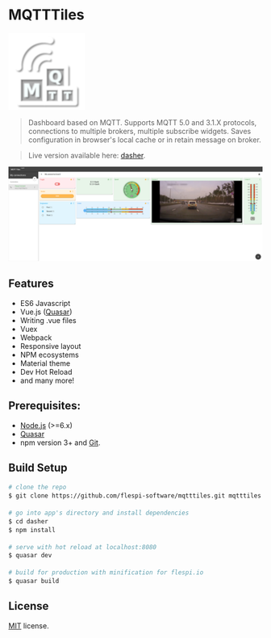 # MQTTTiles
![Logo](/misc/logo.png?raw=true "MQTTTiles logo")
> Dashboard based on MQTT. Supports MQTT 5.0 and 3.1.X protocols, connections to multiple brokers, multiple subscribe widgets. Saves configuration in browser's local cache or in retain message on broker.

> Live version available here: [dasher](https://mqtttiles.flespi.io).

![Screenshot](/misc/screenshot.png?raw=true "MQTTTiles")

## Features
* ES6 Javascript
* Vue.js ([Quasar](http://quasar-framework.org))
* Writing .vue files
* Vuex
* Webpack
* Responsive layout
* NPM ecosystems
* Material theme
* Dev Hot Reload
* and many more!

## Prerequisites:

- [Node.js](https://nodejs.org/en/) (>=6.x)
- [Quasar](http://quasar-framework.org)
- npm version 3+ and [Git](https://git-scm.com/).

## Build Setup

``` bash
# clone the repo
$ git clone https://github.com/flespi-software/mqtttiles.git mqtttiles

# go into app's directory and install dependencies
$ cd dasher
$ npm install

# serve with hot reload at localhost:8080
$ quasar dev

# build for production with minification for flespi.io
$ quasar build
```

## License
[MIT](https://github.com/flespi-software/mqtttiles/blob/master/LICENSE) license.
